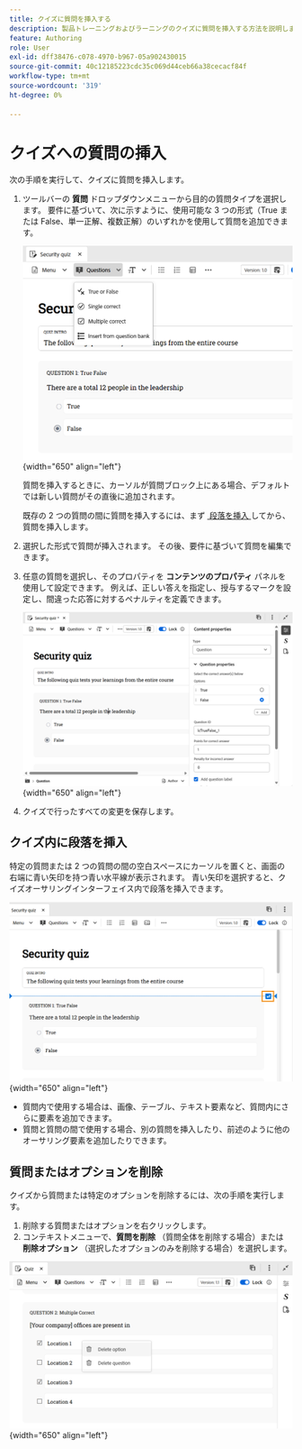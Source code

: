 ```yaml
---
title: クイズに質問を挿入する
description: 製品トレーニングおよびラーニングのクイズに質問を挿入する方法を説明します。
feature: Authoring
role: User
exl-id: dff38476-c078-4970-b967-05a902430015
source-git-commit: 40c12185223cdc35c069d44ceb66a38cecacf84f
workflow-type: tm+mt
source-wordcount: '319'
ht-degree: 0%

---
```


# クイズへの質問の挿入

次の手順を実行して、クイズに質問を挿入します。

1. ツールバーの **質問** ドロップダウンメニューから目的の質問タイプを選択します。 要件に基づいて、次に示すように、使用可能な 3 つの形式（True または False、単一正解、複数正解）のいずれかを使用して質問を追加できます。

   ![](assets/question-types.png){width="650" align="left"}

   質問を挿入するときに、カーソルが質問ブロック上にある場合、デフォルトでは新しい質問がその直後に追加されます。

   既存の 2 つの質問の間に質問を挿入するには、まず [&#x200B; 段落を挿入 &#x200B;](#insert-paragraph-within-the-quiz) してから、質問を挿入します。

1. 選択した形式で質問が挿入されます。 その後、要件に基づいて質問を編集できます。

1. 任意の質問を選択し、そのプロパティを **コンテンツのプロパティ** パネルを使用して設定できます。 例えば、正しい答えを指定し、授与するマークを設定し、間違った応答に対するペナルティを定義できます。

   ![](assets/question-properties.png){width="650" align="left"}

1. クイズで行ったすべての変更を保存します。

## クイズ内に段落を挿入

特定の質問または 2 つの質問の間の空白スペースにカーソルを置くと、画面の右端に青い矢印を持つ青い水平線が表示されます。 青い矢印を選択すると、クイズオーサリングインターフェイス内で段落を挿入できます。

![](assets/insert-paragraph-here-arrow.png){width="650" align="left"}

- 質問内で使用する場合は、画像、テーブル、テキスト要素など、質問内にさらに要素を追加できます。
- 質問と質問の間で使用する場合、別の質問を挿入したり、前述のように他のオーサリング要素を追加したりできます。

## 質問またはオプションを削除

クイズから質問または特定のオプションを削除するには、次の手順を実行します。

1. 削除する質問またはオプションを右クリックします。
1. コンテキストメニューで、**質問を削除** （質問全体を削除する場合）または **削除オプション** （選択したオプションのみを削除する場合）を選択します。

![](assets/delete-options-lc.png){width="650" align="left"}